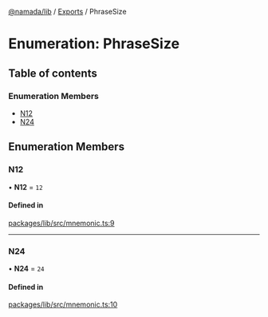 [@namada/lib](../README.md) / [Exports](../modules.md) / PhraseSize

# Enumeration: PhraseSize

## Table of contents

### Enumeration Members

- [N12](PhraseSize.md#n12)
- [N24](PhraseSize.md#n24)

## Enumeration Members

### N12

• **N12** = ``12``

#### Defined in

[packages/lib/src/mnemonic.ts:9](https://github.com/anoma/namada-sdkjs/blob/dd361cd98692159413426f6fb0fdf1714d54b437/packages/lib/src/mnemonic.ts#L9)

___

### N24

• **N24** = ``24``

#### Defined in

[packages/lib/src/mnemonic.ts:10](https://github.com/anoma/namada-sdkjs/blob/dd361cd98692159413426f6fb0fdf1714d54b437/packages/lib/src/mnemonic.ts#L10)

